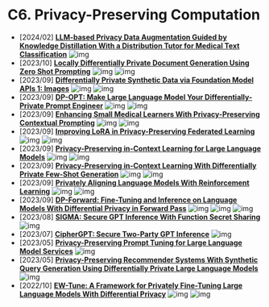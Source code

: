 

# C6. Privacy-Preserving Computation

-  [2024/02] **[LLM-based Privacy Data Augmentation Guided by Knowledge Distillation With a Distribution Tutor for Medical Text Classification](https://arxiv.org/abs/2402.16515)** ![img](https://img.shields.io/badge/LLM-589cf4)
-  [2023/10] **[Locally Differentially Private Document Generation Using Zero Shot Prompting](https://arxiv.org/abs/2310.16111)** ![img](https://img.shields.io/badge/LLM-589cf4) ![img](https://img.shields.io/badge/EMNLP'23_(Findings)-f1b800)
-  [2023/09] **[Differentially Private Synthetic Data via Foundation Model APIs 1: Images](https://openreview.net/forum?id=YEhQs8POIo)** ![img](https://img.shields.io/badge/Diffusion-a99cf4) ![img](https://img.shields.io/badge/ICLR'24-f1b800)
-  [2023/09] **[DP-OPT: Make Large Language Model Your Differentially-Private Prompt Engineer](https://openreview.net/forum?id=Ifz3IgsEPX)** ![img](https://img.shields.io/badge/LLM-589cf4) ![img](https://img.shields.io/badge/ICLR'24_(Spotlight)-f1b800)
-  [2023/09] **[Enhancing Small Medical Learners With Privacy-Preserving Contextual Prompting](https://openreview.net/forum?id=ztpy1gsUpT)** ![img](https://img.shields.io/badge/LLM-589cf4) ![img](https://img.shields.io/badge/ICLR'24-f1b800)
-  [2023/09] **[Improving LoRA in Privacy-Preserving Federated Learning](https://openreview.net/forum?id=NLPzL6HWNl)** ![img](https://img.shields.io/badge/LLM-589cf4) ![img](https://img.shields.io/badge/ICLR'24-f1b800)
-  [2023/09] **[Privacy-Preserving in-Context Learning for Large Language Models](https://openreview.net/forum?id=x4OPJ7lHVU)** ![img](https://img.shields.io/badge/LLM-589cf4) ![img](https://img.shields.io/badge/ICLR'24-f1b800)
-  [2023/09] **[Privacy-Preserving in-Context Learning With Differentially Private Few-Shot Generation](https://openreview.net/forum?id=oZtt0pRnOl)** ![img](https://img.shields.io/badge/LLM-589cf4) ![img](https://img.shields.io/badge/ICLR'24-f1b800)
-  [2023/09] **[Privately Aligning Language Models With Reinforcement Learning](https://openreview.net/forum?id=3d0OmYTNui)** ![img](https://img.shields.io/badge/LLM-589cf4) ![img](https://img.shields.io/badge/ICLR'24-f1b800)
-  [2023/09] **[DP-Forward: Fine-Tuning and Inference on Language Models With Differential Privacy in Forward Pass](https://arxiv.org/abs/2309.06746)** ![img](https://img.shields.io/badge/LLM-589cf4) ![img](https://img.shields.io/badge/Defense-87b800) ![img](https://img.shields.io/badge/CCS'23-f1b800)
-  [2023/08] **[SIGMA: Secure GPT Inference With Function Secret Sharing](https://eprint.iacr.org/2023/1269)** ![img](https://img.shields.io/badge/LLM-589cf4)
-  [2023/07] **[CipherGPT: Secure Two-Party GPT Inference](https://eprint.iacr.org/2023/1147)** ![img](https://img.shields.io/badge/LLM-589cf4)
-  [2023/05] **[Privacy-Preserving Prompt Tuning for Large Language Model Services](https://arxiv.org/abs/2305.06212)** ![img](https://img.shields.io/badge/LLM-589cf4)
-  [2023/05] **[Privacy-Preserving Recommender Systems With Synthetic Query Generation Using Differentially Private Large Language Models](https://arxiv.org/abs/2305.05973)** ![img](https://img.shields.io/badge/LLM-589cf4)
-  [2022/10] **[EW-Tune: A Framework for Privately Fine-Tuning Large Language Models With Differential Privacy](https://arxiv.org/abs/2210.15042)** ![img](https://img.shields.io/badge/LLM-589cf4) ![img](https://img.shields.io/badge/ICDM'22_(Workshops)-f1b800)